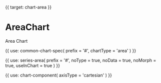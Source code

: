{{ target: chart-area }}

# AreaChart

Area Chart

{{ use: common-chart-spec(
    prefix = '#',
    chartType = 'area'
) }}

{{ use: series-area(
  prefix = '#',
  noType = true,
  noData = true,
  noMorph = true,
  useInChart = true
) }}

{{ use: chart-component(
  axisType = 'cartesian'
) }}